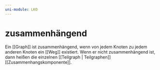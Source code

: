 ```yaml
---
uni-module: LKO
---
```


# zusammenhängend

Ein [[Graph]] ist zusammenhängend, wenn von jedem Knoten zu jedem anderen Knoten ein [[Weg]] existiert.
Wenn er nicht zusammenhängend ist, dann heißen die einzelnen [[Teilgraph | Teilgraphen]] [[Zusammenhangskomponente]].
